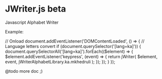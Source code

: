 # JWriter.js beta
Javascript Alphabet Writer

Example:

// Onload
document.addEventListener('DOMContentLoaded', () => {
  // Language letters convert
  if (document.querySelector('[lang=ka]')) {
    document.querySelectorAll('[lang=ka]').forEach(($element) => {
      $element.addEventListener('keypress', (event) => {
        return jWriter(
            $element,
            event,
            jWriterAlphabetLibrary.ka.mkhedruli
        );
      });
    });
  }
});

@todo more doc ;)
